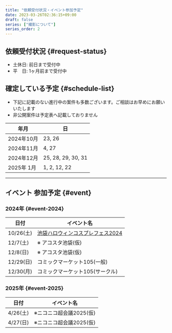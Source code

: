 ```yaml
---
title: "依頼受付状況・イベント参加予定"
date: 2023-03-26T02:36:15+09:00
draft: false
series: ["撮影について"]
series_order: 2
---
```


## 依頼受付状況 {#request-status}

- 土休日: 前日まで受付中 
- 平　日: 1ヶ月前まで受付中


## 確定している予定 {#schedule-list}

- 下記に記載のない進行中の案件も多数ございます。ご相談はお早めにお願いいたします
- 非公開案件は予定表へ記載しておりません

| 年月       | 日                 |
| ---------- | ------------------ |
| 2024年10月 | 23, 26             |
| 2024年11月 | 4, 27              |
| 2024年12月 | 25, 28, 29, 30, 31 |
| 2025年 1月 | 1, 2, 12, 22       |

---

## イベント 参加予定 {#event}

### 2024年 {#event-2024}

| 日付      | イベント名                                                                         |
| --------- | ---------------------------------------------------------------------------------- |
| 10/26(土) | [池袋ハロウィンコスプレフェス2024](https://x.com/98tml/status/1838153692677071309) |
| 12/7(土)  | ※ アコスタ池袋(仮)                                                                 |
| 12/8(日)  | ※ アコスタ池袋(仮)                                                                 |
| 12/29(日) | コミックマーケット105(一般)                                                        |
| 12/30(月) | コミックマーケット105(サークル)                                                    |

### 2025年 {#event-2025}

| 日付     | イベント名              |
| -------- | ----------------------- |
| 4/26(土) | ※ニコニコ超会議2025(仮) |
| 4/27(日) | ※ニコニコ超会議2025(仮) |
